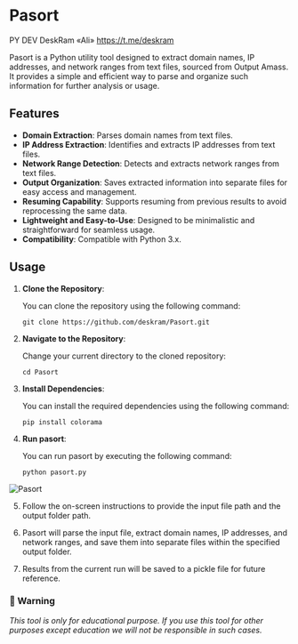 #                         Pasort
PY DEV DeskRam «Ali» https://t.me/deskram

Pasort is a Python utility tool designed to extract domain names, IP addresses, and network ranges from text files, sourced from Output Amass. It provides a simple and efficient way to parse and organize such information for further analysis or usage.

## Features

- **Domain Extraction**: Parses domain names from text files.
- **IP Address Extraction**: Identifies and extracts IP addresses from text files.
- **Network Range Detection**: Detects and extracts network ranges from text files.
- **Output Organization**: Saves extracted information into separate files for easy access and management.
- **Resuming Capability**: Supports resuming from previous results to avoid reprocessing the same data.
- **Lightweight and Easy-to-Use**: Designed to be minimalistic and straightforward for seamless usage.
- **Compatibility**: Compatible with Python 3.x.

## Usage

1. **Clone the Repository**:

   You can clone the repository using the following command:
   ```shell
   git clone https://github.com/deskram/Pasort.git
   ```

2. **Navigate to the Repository**:

   Change your current directory to the cloned repository:
   ```shell
   cd Pasort
   ```

3. **Install Dependencies**:

   You can install the required dependencies using the following command:
   ```shell
   pip install colorama
   ```

4. **Run pasort**:

   You can run pasort by executing the following command:
   ```shell
   python pasort.py
   ```
![Pasort](https://a.top4top.io/p_30649h4zl1.jpg)

5. Follow the on-screen instructions to provide the input file path and the output folder path.

6. Pasort will parse the input file, extract domain names, IP addresses, and network ranges, and save them into separate files within the specified output folder.

7. Results from the current run will be saved to a pickle file for future reference.

### 📢 Warning 
*This tool is only for educational purpose. If you use this tool for other purposes except education we will not be responsible in such cases.*
